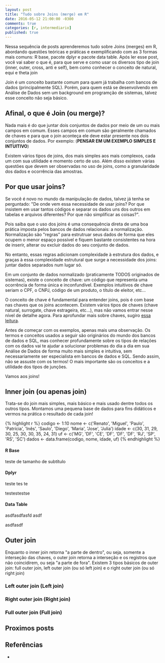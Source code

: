 ```yaml
---
layout: post
title: "Tudo sobre Joins (merge) em R"
date: 2016-05-12 21:00:00 -0300
comments: true
categories: [r, intermediario]
published: true
---
```


Nessa sequência de posts aprenderemos tudo sobre Joins (merges) em R, abordando questões teóricas e práticas e exemplificando com as 3 formas mais comuns: R base, pacote dplyr e pacote data table. Após ler esse post, você vai saber o que é, para que serve e como usar os diversos tipo de join (inner, outer, cross, anti e self), bem como conhecer o conceito de natural, equi e theta join

<!-- More -->

Join é um conceito bastante comum para quem já trabalha com bancos de dados (principalmente SQL). Porém, para quem está se desenvolvendo em Análise de Dados sem um background em programção de sistemas, talvez esse conceito não seja básico.

## Afinal, o que é Join (ou merge)? 

Nada mais é do que juntar dois conjuntos de dados por meio de um ou mais campos em comum.
Esses campos em comum são geralmente chamados de chaves e para que o join aconteça ele deve estar presente nos dois conjuntos de dados. Por exemplo: (**PENSAR EM UM EXEMPLO SIMPLES E INTUITIVO**)

Existem vários tipos de joins, dos mais simples aos mais complexos, cada um com sua utilidade e momento certo de uso. Além disso existem várias questões que devem ser observadas no uso de joins, como a granularidade dos dados e ocorrência das amostras.

## Por que usar joins?

Se você é novo no mundo da manipulação de dados, talvez já tenha se perguntado: "De onde vem essa necessidade de usar joins? Por que insistem em usar tantos códigos e separar os dados uns dos outros em tabelas e arquivos diferentes? Por que não simplificar as coisas?". 

Pois saiba que o uso dos joins é uma consequência direta de uma boa prática imposta pelos bancos de dados relacionais: a normalização. Normalização são "regras" para estrutruar seus dados de forma que eles ocupem o menor espaço possível e fiquem bastante consistentes na hora de inserir, alterar ou excluir dados do seu conjunto de dados. 

No entanto, essas regras adicionam complexidade à estrutura dos dados, e graças à essa complexidade estrutural que surge a necessidade dos joins: juntar dados separados num lugar só.

Em um conjunto de dados normalizado (praticamente TODOS originados de sistemas), existe o conceito de chave: um código que representa uma ocorrência de forma única e inconfundível. Exemplos intuitivos de chave seriam o CPF, o CNPJ, código de um produto, o título de eleitor, etc...

O conceito de chave é fundamental para entender joins, pois é com base nas chaves que os joins acontecem. Existem vários tipos de chaves (chave natural, surrogate, chave estrageira, etc...), mas não vamos entrar nesse nível de detalhe agora. Para aprofundar mais sobre chaves, sugiro [essa leitura](LINK).

Antes de começar com os exemplos, apenas mais uma observação. Os termos e conceitos usados a seguir são originários do mundo dos bancos de dados e SQL, mas conhecer profundamente sobre os tipos de relações com os dados vai te ajudar a solucionar problemas do dia a dia em sua Análise de Dados de forma muito mais simples e intuitiva, sem necessariamente ser especialista em bancos de dados e SQL. Sendo assim, não se assuste com os termos! O mais importante são os conceitos e a utilidade dos tipos de junções.

Vamos aos joins!

## Inner join (ou apenas join)

Trata-se do join mais simples, mais básico e mais usado dentre todos os outros tipos.
Montamos uma pequena base de dados para fins didáticos e vermos na prática o resultado de cada join!


{% highlight r %}
codigo <- 1:10
nome <- c('Renato', 'Miguel', 'Paulo', 'Patrícia', 'Inês', 'Saulo', 'Diego', 'Maria', 'Jose', 'Julia')
idade <- c(30, 31, 29, 30, 25, 30, 30, 35, 24, 31)
uf <- c('MG', 'DF', 'CE', 'DF', 'DF', 'DF', 'RJ', 'SP', 'RS', 'SC')
dados <- data.frame(codigo, nome, idade, uf)
{% endhighlight %}

#### R Base

teste de tamanho de subtítulo

#### Dplyr

teste tes te

testestestse

#### Data Table

asdfasdfasfd
asdf

asdfasdf

## Outer join

Enquanto o inner join retorna "a parte de dentro", ou seja, somente a interseção das chaves, o outer join retorna a interseção e os registros que não coincidirem, ou seja "a parte de fora". Existem 3 tipos básicos de outer join: full outer join, left outer join (ou só left join) e o right outer join (ou só right join)

### Left outer join (Left join)

### Right outer join (Right join)

### Full outer join (Full join)


## Proximos posts


## Referências

* []()

